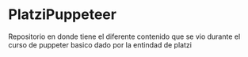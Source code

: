 # PlatziPuppeteer
Repositorio en donde tiene el diferente contenido que se vio durante el curso de puppeter basico dado por la entindad de platzi
